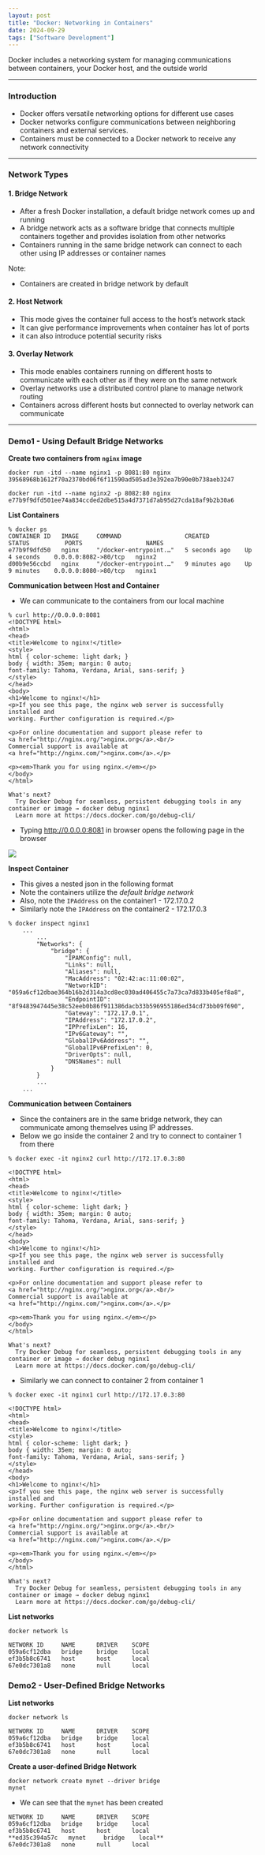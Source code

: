 ```yaml
---
layout: post
title: "Docker: Networking in Containers"
date: 2024-09-29
tags: ["Software Development"]
---
```


Docker includes a networking system for managing communications between containers, your Docker host, and the outside world

---
### Introduction

- Docker offers versatile networking options for different use cases
- Docker networks configure communications between neighboring containers and external services.
- Containers must be connected to a Docker network to receive any network connectivity

---
### Network Types

#### 1. Bridge Network
- After a fresh Docker installation, a default bridge network comes up and running
- A bridge network acts as a software bridge that connects multiple containers together and provides isolation from other networks
- Containers running in the same bridge network can connect to each other using IP addresses or container names

Note:
- Containers are created in bridge network by default

#### 2. Host Network
- This mode gives the container full access to the host’s network stack
- It can give performance improvements when container has lot of ports
- it can also introduce potential security risks

#### 3. Overlay Network
- This mode enables containers running on different hosts to communicate with each other as if they were on the same network
- Overlay networks use a distributed control plane to manage network routing
- Containers across different hosts but connected to overlay network can communicate


---

### Demo1 - Using Default Bridge Networks

**Create two containers from `nginx` image**

```
docker run -itd --name nginx1 -p 8081:80 nginx
39568968b1612f70a2370bd06f6f11590ad505ad3e392ea7b90e0b738aeb3247

docker run -itd --name nginx2 -p 8082:80 nginx
e77b9f9dfd501ee74a834ccded2dbe515a4d7371d7ab95d27cda18af9b2b30a6
```

**List Containers**
```
% docker ps
CONTAINER ID   IMAGE     COMMAND                  CREATED          STATUS          PORTS                  NAMES
e77b9f9dfd50   nginx     "/docker-entrypoint.…"   5 seconds ago    Up 4 seconds    0.0.0.0:8082->80/tcp   nginx2
d00b9e56ccbd   nginx     "/docker-entrypoint.…"   9 minutes ago    Up 9 minutes    0.0.0.0:8080->80/tcp   nginx1
```

**Communication between Host and Container**
- We can communicate to the containers from our local machine

```
% curl http://0.0.0.0:8081
<!DOCTYPE html>
<html>
<head>
<title>Welcome to nginx!</title>
<style>
html { color-scheme: light dark; }
body { width: 35em; margin: 0 auto;
font-family: Tahoma, Verdana, Arial, sans-serif; }
</style>
</head>
<body>
<h1>Welcome to nginx!</h1>
<p>If you see this page, the nginx web server is successfully installed and
working. Further configuration is required.</p>

<p>For online documentation and support please refer to
<a href="http://nginx.org/">nginx.org</a>.<br/>
Commercial support is available at
<a href="http://nginx.com/">nginx.com</a>.</p>

<p><em>Thank you for using nginx.</em></p>
</body>
</html>

What's next?
  Try Docker Debug for seamless, persistent debugging tools in any container or image → docker debug nginx1
  Learn more at https://docs.docker.com/go/debug-cli/
```

- Typing http://0.0.0.0:8081 in browser opens the following page in the browser
<img src="{{site.url}}/images/docker/nginx.png"/>

**Inspect Container**
- This gives a nested json in the following format
- Note the containers utilize the _default bridge network_
- Also, note the `IPAddress` on the container1 - 172.17.0.2
- Similarly note the `IPAddress` on the container2 - 172.17.0.3

```
% docker inspect nginx1
    ...
        ...
        "Networks": {
            "bridge": {
                "IPAMConfig": null,
                "Links": null,
                "Aliases": null,
                "MacAddress": "02:42:ac:11:00:02",
                "NetworkID": "059a6cf12dbae364b16b2d314a3cd8ec030ad406455c7a73ca7d833b405ef8a8",
                "EndpointID": "8f9483947445e38c52eeb0b86f911386dacb33b596955186ed34cd73bb09f690",
                "Gateway": "172.17.0.1",
                "IPAddress": "172.17.0.2",
                "IPPrefixLen": 16,
                "IPv6Gateway": "",
                "GlobalIPv6Address": "",
                "GlobalIPv6PrefixLen": 0,
                "DriverOpts": null,
                "DNSNames": null
            }
        }
        ...
    ...
```

**Communication between Containers**
- Since the containers are in the same bridge network, they can communicate among themselves using IP addresses.
- Below we go inside the container 2 and try to connect to container 1 from there
```
% docker exec -it nginx2 curl http://172.17.0.3:80

<!DOCTYPE html>
<html>
<head>
<title>Welcome to nginx!</title>
<style>
html { color-scheme: light dark; }
body { width: 35em; margin: 0 auto;
font-family: Tahoma, Verdana, Arial, sans-serif; }
</style>
</head>
<body>
<h1>Welcome to nginx!</h1>
<p>If you see this page, the nginx web server is successfully installed and
working. Further configuration is required.</p>

<p>For online documentation and support please refer to
<a href="http://nginx.org/">nginx.org</a>.<br/>
Commercial support is available at
<a href="http://nginx.com/">nginx.com</a>.</p>

<p><em>Thank you for using nginx.</em></p>
</body>
</html>

What's next?
  Try Docker Debug for seamless, persistent debugging tools in any container or image → docker debug nginx1
  Learn more at https://docs.docker.com/go/debug-cli/
```
- Similarly we can connect to container 2 from container 1
```
% docker exec -it nginx1 curl http://172.17.0.3:80

<!DOCTYPE html>
<html>
<head>
<title>Welcome to nginx!</title>
<style>
html { color-scheme: light dark; }
body { width: 35em; margin: 0 auto;
font-family: Tahoma, Verdana, Arial, sans-serif; }
</style>
</head>
<body>
<h1>Welcome to nginx!</h1>
<p>If you see this page, the nginx web server is successfully installed and
working. Further configuration is required.</p>

<p>For online documentation and support please refer to
<a href="http://nginx.org/">nginx.org</a>.<br/>
Commercial support is available at
<a href="http://nginx.com/">nginx.com</a>.</p>

<p><em>Thank you for using nginx.</em></p>
</body>
</html>

What's next?
  Try Docker Debug for seamless, persistent debugging tools in any container or image → docker debug nginx1
  Learn more at https://docs.docker.com/go/debug-cli/
```

**List networks**
```
docker network ls

NETWORK ID     NAME      DRIVER    SCOPE
059a6cf12dba   bridge    bridge    local
ef3b5b8c6741   host      host      local
67e0dc7301a8   none      null      local
```



### Demo2 - User-Defined Bridge Networks

**List networks**
```
docker network ls

NETWORK ID     NAME      DRIVER    SCOPE
059a6cf12dba   bridge    bridge    local
ef3b5b8c6741   host      host      local
67e0dc7301a8   none      null      local
```

**Create a user-defined Bridge Network**

```
docker network create mynet --driver bridge
mynet
```

- We can see that the `mynet` has been created
```
NETWORK ID     NAME      DRIVER    SCOPE
059a6cf12dba   bridge    bridge    local
ef3b5b8c6741   host      host      local
**ed35c394a57c   mynet     bridge    local**
67e0dc7301a8   none      null      local
```